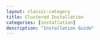 ```yaml
---
layout: classic-category
title: Clustered Installation
categories: [installation]
description: "Installation Guide"
---
```

